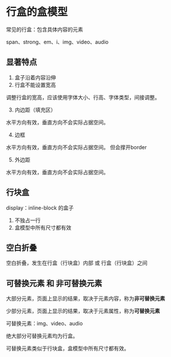 # 行盒的盒模型

常见的行盒：包含具体内容的元素

span、strong、em、i、img、video、audio

## 显著特点

1. 盒子沿着内容沿伸
2. 行盒不能设置宽高

调整行盒的宽高，应该使用字体大小、行高、字体类型，间接调整。

3. 内边距（填充区）

水平方向有效，垂直方向不会实际占据空间。

4. 边框

水平方向有效，垂直方向不会实际占据空间。  但会撑开border

5. 外边距

水平方向有效，垂直方向不会实际占据空间。


## 行块盒

display：inline-block 的盒子

1. 不独占一行
2. 盒模型中所有尺寸都有效

## 空白折叠

空白折叠，发生在行盒（行块盒）内部 或 行盒（行块盒）之间

## 可替换元素 和 非可替换元素

大部分元素，页面上显示的结果，取决于元素内容，称为**非可替换元素**

少部分元素，页面上显示的结果，取决于元素属性，称为**可替换元素**

可替换元素：img、video、audio

绝大部分可替换元素均为行盒。

可替换元素类似于行块盒，盒模型中所有尺寸都有效。
